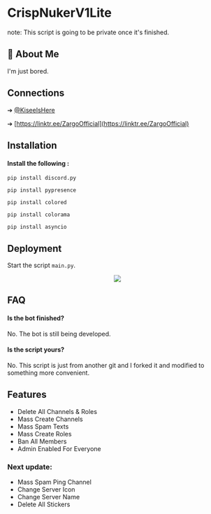
# CrispNukerV1Lite

note: This script is going to be private once it's finished.




## 🚀 About Me
I'm just bored.


## Connections

➔ [@KiseeIsHere](https://twitter.com/KiseeIsHere?t=h9t3pNrzU3YHoFs_1oZfHA&s=09)

➔ [https://linktr.ee/ZargoOfficial](https://linktr.ee/ZargoOfficial)

## Installation

#### Install the following :


```
pip install discord.py
```

```
pip install pypresence
```
```
pip install colored
```
```
pip install colorama
```
```
pip install asyncio
```
## Deployment

Start the script ``main.py``.

<p align="center">
<img src="https://cdn.discordapp.com/attachments/917035461397082192/960483732928745483/video_20220404_181203_edit.gif">
</p>

## FAQ

#### Is the bot finished?

No. The bot is still being developed.

#### Is the script yours?

No. This script is just from another git and I forked it and modified to something more convenient.


## Features

 - Delete All Channels & Roles
 - Mass Create Channels
 - Mass Spam Texts
 - Mass Create Roles
 - Ban All Members
 - Admin Enabled For Everyone

### Next update: 
- Mass Spam Ping Channel
- Change Server Icon
- Change Server Name
- Delete All Stickers